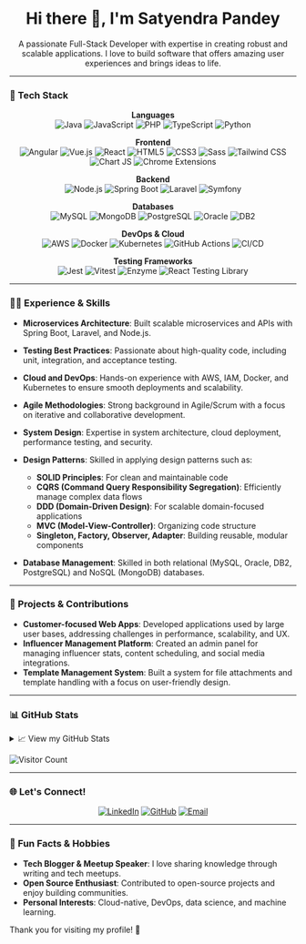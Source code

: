 <h1 align="center">Hi there 👋, I'm Satyendra Pandey</h1>
<p align="center">A passionate Full-Stack Developer with expertise in creating robust and scalable applications. I love to build software that offers amazing user experiences and brings ideas to life.</p>

---

### 🔧 Tech Stack
<div align="center">
  
  **Languages**  
  ![Java](https://img.shields.io/badge/Java-007396?style=flat-square&logo=java&logoColor=white)
  ![JavaScript](https://img.shields.io/badge/JavaScript-F7DF1E?style=flat-square&logo=javascript&logoColor=black)
  ![PHP](https://img.shields.io/badge/PHP-777BB4?style=flat-square&logo=php&logoColor=white)
  ![TypeScript](https://img.shields.io/badge/TypeScript-3178C6?style=flat-square&logo=typescript&logoColor=white)
  ![Python](https://img.shields.io/badge/Python-3776AB?style=flat-square&logo=python&logoColor=white)

  **Frontend**  
  ![Angular](https://img.shields.io/badge/Angular-DD0031?style=flat-square&logo=angular&logoColor=white)
  ![Vue.js](https://img.shields.io/badge/Vue.js-4FC08D?style=flat-square&logo=vue-dot-js&logoColor=white)
  ![React](https://img.shields.io/badge/React-61DAFB?style=flat-square&logo=react&logoColor=black)
  ![HTML5](https://img.shields.io/badge/HTML5-E34F26?style=flat-square&logo=html5&logoColor=white)
  ![CSS3](https://img.shields.io/badge/CSS3-1572B6?style=flat-square&logo=css3&logoColor=white)
  ![Sass](https://img.shields.io/badge/Sass-CC6699?style=flat-square&logo=sass&logoColor=white)
  ![Tailwind CSS](https://img.shields.io/badge/Tailwind_CSS-38B2AC?style=flat-square&logo=tailwind-css&logoColor=white)
  ![Chart JS](https://img.shields.io/badge/Chart.js-FF6384?style=flat-square&logo=chart-dot-js&logoColor=white)
  ![Chrome Extensions](https://img.shields.io/badge/Chrome_Extension-4285F4?style=flat-square&logo=google-chrome&logoColor=white)

  **Backend**  
  ![Node.js](https://img.shields.io/badge/Node.js-339933?style=flat-square&logo=node-dot-js&logoColor=white)
  ![Spring Boot](https://img.shields.io/badge/Spring_Boot-6DB33F?style=flat-square&logo=spring-boot&logoColor=white)
  ![Laravel](https://img.shields.io/badge/Laravel-FF2D20?style=flat-square&logo=laravel&logoColor=white)
  ![Symfony](https://img.shields.io/badge/Symfony-000000?style=flat-square&logo=symfony&logoColor=white)

  **Databases**  
  ![MySQL](https://img.shields.io/badge/MySQL-4479A1?style=flat-square&logo=mysql&logoColor=white)
  ![MongoDB](https://img.shields.io/badge/MongoDB-47A248?style=flat-square&logo=mongodb&logoColor=white)
  ![PostgreSQL](https://img.shields.io/badge/PostgreSQL-336791?style=flat-square&logo=postgresql&logoColor=white)
  ![Oracle](https://img.shields.io/badge/Oracle-F80000?style=flat-square&logo=oracle&logoColor=white)
  ![DB2](https://img.shields.io/badge/IBM_DB2-052FAD?style=flat-square&logo=ibm&logoColor=white)

  **DevOps & Cloud**  
  ![AWS](https://img.shields.io/badge/AWS-232F3E?style=flat-square&logo=amazon-aws&logoColor=white)
  ![Docker](https://img.shields.io/badge/Docker-2496ED?style=flat-square&logo=docker&logoColor=white)
  ![Kubernetes](https://img.shields.io/badge/Kubernetes-326CE5?style=flat-square&logo=kubernetes&logoColor=white)
  ![GitHub Actions](https://img.shields.io/badge/GitHub_Actions-2088FF?style=flat-square&logo=github-actions&logoColor=white)
  ![CI/CD](https://img.shields.io/badge/CI/CD-1f6feb?style=flat-square&logo=git&logoColor=white)

  **Testing Frameworks**  
  ![Jest](https://img.shields.io/badge/Jest-C21325?style=flat-square&logo=jest&logoColor=white)
  ![Vitest](https://img.shields.io/badge/Vitest-6E9F18?style=flat-square&logo=vite&logoColor=white)
  ![Enzyme](https://img.shields.io/badge/Enzyme-61DAFB?style=flat-square&logo=react&logoColor=black)
  ![React Testing Library](https://img.shields.io/badge/React_Testing_Library-61DAFB?style=flat-square&logo=react&logoColor=black)
</div>

---

### 👨‍💻 Experience & Skills
- **Microservices Architecture**: Built scalable microservices and APIs with Spring Boot, Laravel, and Node.js.
- **Testing Best Practices**: Passionate about high-quality code, including unit, integration, and acceptance testing.
- **Cloud and DevOps**: Hands-on experience with AWS, IAM, Docker, and Kubernetes to ensure smooth deployments and scalability.
- **Agile Methodologies**: Strong background in Agile/Scrum with a focus on iterative and collaborative development.
- **System Design**: Expertise in system architecture, cloud deployment, performance testing, and security.
- **Design Patterns**: Skilled in applying design patterns such as:
  - **SOLID Principles**: For clean and maintainable code
  - **CQRS (Command Query Responsibility Segregation)**: Efficiently manage complex data flows
  - **DDD (Domain-Driven Design)**: For scalable domain-focused applications
  - **MVC (Model-View-Controller)**: Organizing code structure
  - **Singleton, Factory, Observer, Adapter**: Building reusable, modular components

- **Database Management**: Skilled in both relational (MySQL, Oracle, DB2, PostgreSQL) and NoSQL (MongoDB) databases.

---

### 🚀 Projects & Contributions
- **Customer-focused Web Apps**: Developed applications used by large user bases, addressing challenges in performance, scalability, and UX.
- **Influencer Management Platform**: Created an admin panel for managing influencer stats, content scheduling, and social media integrations.
- **Template Management System**: Built a system for file attachments and template handling with a focus on user-friendly design.

---

### 📊 GitHub Stats
<details>
<summary>📈 View my GitHub Stats</summary>
<p align="center">
  <img src="https://github-readme-stats.vercel.app/api?username=strangerhash&show_icons=true&theme=gotham" alt="Satyendra Pandey | Stats" />
</p>
</details>

![Visitor Count](https://profile-counter.glitch.me/{strangerhash}/count.svg)

---

### 🌐 Let's Connect!
<p align="center">
<a href="https://www.linkedin.com/in/satyendra-pandey-a0314b167/"><img src="https://img.shields.io/badge/LinkedIn-0A66C2?style=flat-square&logo=linkedin&logoColor=white" alt="LinkedIn"></a>
<a href="https://github.com/strangerhash"><img src="https://img.shields.io/badge/GitHub-181717?style=flat-square&logo=github&logoColor=white" alt="GitHub"></a>
<a href="mailto:pandeysatyendra870@gmail.com"><img src="https://img.shields.io/badge/Email-D14836?style=flat-square&logo=gmail&logoColor=white" alt="Email"></a>
</p>

---

### 🎉 Fun Facts & Hobbies
- **Tech Blogger & Meetup Speaker**: I love sharing knowledge through writing and tech meetups.
- **Open Source Enthusiast**: Contributed to open-source projects and enjoy building communities.
- **Personal Interests**: Cloud-native, DevOps, data science, and machine learning.

Thank you for visiting my profile! 🌟
